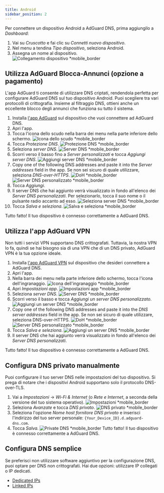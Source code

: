 ```yaml
---
title: Android
sidebar_position: 2
---
```


Per connettere un dispositivo Android a AdGuard DNS, prima aggiungilo a _Dashboard_:

1. Vai su _Cruscotto_ e fai clic su _Connetti nuovo dispositivo_.
2. Nel menu a tendina _Tipo dispositivo_, seleziona Android.
3. Assegna un nome al dispositivo.
   ![Collegamento dispositivo \*mobile_border](https://cdn.adtidy.org/content/kb/dns/private/new_dns/connect/android_ab/choose_android.png)

## Utilizza AdGuard Blocca-Annunci (opzione a pagamento)

L'app AdGuard ti consente di utilizzare DNS criptati, rendendola perfetta per configurare AdGuard DNS sul tuo dispositivo Android. Puoi scegliere tra vari protocolli di crittografia. Insieme al filtraggio DNS, ottieni anche un eccellente blocco degli annunci che funziona su tutto il sistema.

1. Installa [l'app AdGuard](https://adguard.com/adguard-android/overview.html) sul dispositivo che vuoi connettere ad AdGuard DNS.
2. Apri l'app.
3. Tocca l'icona dello scudo nella barra dei menu nella parte inferiore dello schermo.
   ![Icona dello scudo \*mobile_border](https://cdn.adtidy.org/content/kb/dns/private/new_dns/connect/android_ab/android_step3.png)
4. Tocca _Protezione DNS_.
   ![Protezione DNS \*mobile_border](https://cdn.adtidy.org/content/kb/dns/private/new_dns/connect/android_ab/android_step4.png)
5. Seleziona _server DNS_.
   ![Server DNS \*mobile_border](https://cdn.adtidy.org/content/kb/dns/private/new_dns/connect/android_ab/android_step5.png)
6. Scorri verso il basso fino a _Server personalizzati_ e tocca _Aggiungi server DNS_.
   ![Aggiungi server DNS \*mobile_border](https://cdn.adtidy.org/content/kb/dns/private/new_dns/connect/android_ab/android_step6.png)
7. Copy one of the following DNS addresses and paste it into the _Server addresses_ field in the app. Se non sei sicuro di quale utilizzare, seleziona _DNS-over-HTTPS_.
   ![DoH \*mobile_border](https://cdn.adtidy.org/content/kb/dns/private/new_dns/connect/android_ab/android_step7_1.png)
   ![Server DNS personalizzato \*mobile_border](https://cdn.adtidy.org/content/kb/dns/private/new_dns/connect/android_ab/android_step7_2.png)
8. Tocca _Aggiungi_.
9. Il server DNS che hai aggiunto verrà visualizzato in fondo all'elenco dei _Server DNS personalizzati_. Per selezionarlo, tocca il suo nome o il pulsante radio accanto ad esso.
   ![Seleziona server DNS \*mobile_border](https://cdn.adtidy.org/content/kb/dns/private/new_dns/connect/android_ab/android_step_9.png)
10. Tocca _Salva e seleziona_.
    ![Salva e seleziona \*mobile_border](https://cdn.adtidy.org/content/kb/dns/private/new_dns/connect/android_ab/android_step10.png)

Tutto fatto! Il tuo dispositivo è connesso correttamente a AdGuard DNS.

## Utilizza l'app AdGuard VPN

Non tutti i servizi VPN supportano DNS crittografati. Tuttavia, la nostra VPN lo fa, quindi se hai bisogno sia di una VPN che di un DNS privato, AdGuard VPN è la tua opzione ideale.

1. Installa [l'app AdGuard VPN](https://adguard-vpn.com/android/overview.html) sul dispositivo che desideri connettere a AdGuard DNS.
2. Apri l'app.
3. Nella barra dei menu nella parte inferiore dello schermo, tocca l'icona dell'ingranaggio.
   ![Icona dell'ingranaggio \*mobile_border](https://cdn.adtidy.org/content/kb/dns/private/new_dns/connect/android_vpn/android_step3.png)
4. Apri _Impostazioni app_.
   ![Impostazioni app \*mobile_border](https://cdn.adtidy.org/content/kb/dns/private/new_dns/connect/android_vpn/android_step4.png)
5. Seleziona _server DNS_.
   ![Server DNS \*mobile_border](https://cdn.adtidy.org/content/kb/dns/private/new_dns/connect/android_vpn/android_step5.png)
6. Scorri verso il basso e tocca _Aggiungi un server DNS personalizzato_.
   ![Aggiungi un server DNS \*mobile_border](https://cdn.adtidy.org/content/kb/dns/private/new_dns/connect/android_vpn/android_step6.png)
7. Copy one of the following DNS addresses and paste it into the _DNS server addresses_ field in the app. Se non sei sicuro di quale utilizzare, seleziona DNS-over-HTTPS.
   ![DoH \*mobile_border](https://cdn.adtidy.org/content/kb/dns/private/new_dns/connect/android_vpn/android_step7_1.png)
   ![Server DNS personalizzato \*mobile_border](https://cdn.adtidy.org/content/kb/dns/private/new_dns/connect/android_vpn/android_step7_2.png)
8. Tocca _Salva e seleziona_.
   ![Aggiungi un server DNS \*mobile_border](https://cdn.adtidy.org/content/kb/dns/private/new_dns/connect/android_vpn/android_step8.png)
9. Il server DNS che hai aggiunto verrà visualizzato in fondo all'elenco dei _Server DNS personalizzati_.

Tutto fatto! Il tuo dispositivo è connesso correttamente a AdGuard DNS.

## Configura DNS privato manualmente

Puoi configurare il tuo server DNS nelle impostazioni del tuo dispositivo. Si prega di notare che i dispositivi Android supportano solo il protocollo DNS-over-TLS.

1. Vai a _Impostazioni_ → _Wi-Fi & Internet_ (o _Rete e Internet_, a seconda della versione del tuo sistema operativo).
   ![Impostazioni \*mobile_border](https://cdn.adtidy.org/content/kb/dns/private/new_dns/connect/android_manual/manual_step1.png)
2. Seleziona _Avanzate_ e tocca _DNS privato_.
   ![DNS privato \*mobile_border](https://cdn.adtidy.org/content/kb/dns/private/new_dns/connect/android_manual/manual_step2.png)
3. Seleziona l'opzione _Nome host fornitore DNS privato_ e inserisci l'indirizzo del tuo server personale: `{Your_Device_ID}.d.adguard-dns.com`.
4. Tocca _Salva_.
   ![Private DNS \*mobile_border](https://cdn.adtidy.org/content/kb/dns/private/new_dns/connect/android_manual/manual_step4.png)
   Tutto fatto! Il tuo dispositivo è connesso correttamente a AdGuard DNS.

## Configura DNS semplice

Se preferisci non utilizzare software aggiuntivo per la configurazione DNS, puoi optare per DNS non crittografati. Hai due opzioni: utilizzare IP collegati o IP dedicati.

- [Dedicated IPs](/private-dns/connect-devices/other-options/dedicated-ip.md)
- [Linked IPs](/private-dns/connect-devices/other-options/linked-ip.md)
